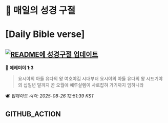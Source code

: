 # 🙏 매일의 성경 구절
# [Daily Bible verse]
## [![README에 성경구절 업데이트](https://github.com/DONGSUKA/first_test/actions/workflows/update-readme-bible.yml/badge.svg)](https://github.com/DONGSUKA/first_test/actions/workflows/update-readme-bible.yml)
<!-- START_BIBLE_VERSE -->
📖 **예레미야 1:3**
> 요시야의 아들 유다의 왕 여호야김 시대부터 요시야의 아들 유다의 왕 시드기야의 십일년 말까지 곧 오월에 예루살렘이 사로잡혀 가기까지 임하니라

🕊️ _업데이트 시각: 2025-08-26 12:51:39 KST_
  <!-- END_BIBLE_VERSE -->
## GITHUB_ACTION
